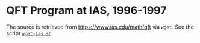 # QFT Program at IAS, 1996-1997

The source is retrieved from https://www.ias.edu/math/qft via `wget`.
See the script [`wget-ias.sh`](wget-ias.sh).
